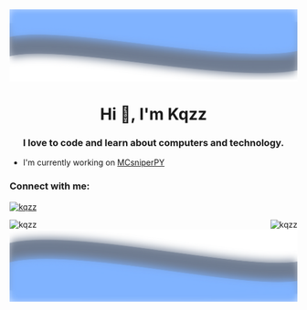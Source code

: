 <img align="center" src="https://raw.githubusercontent.com/Kqzz/Kqzz/master/top.svg"/>

<h1 align="center">Hi 👋, I'm Kqzz</h1>
<h3 align="center">I love to code and learn about computers and technology.</h3>

- I'm currently working on [MCsniperPY](https://github.com/Kqzz/MCsniperPY)


<p align="left">
<h3 align="left">Connect with me:</h3>
<a href="https://www.youtube.com/channel/UCbuxrzqy-Xsbyx9Fq42oP_A" target="blank"><img align="center" src="https://upload.wikimedia.org/wikipedia/commons/4/42/YouTube_light_icon_%282017%29.svg" alt="kqzz" height="30" width="40" /></a>
</p>

<p><img align="left" src="https://github-readme-stats.vercel.app/api?username=Kqzz&show_icons=true&text_color=ffffff&bg_color=7fb3ff&title_color=ffffff&icon_color=ffffff" alt="kqzz" /></p>

<p></p>

<img align="right" src="https://github-readme-stats.vercel.app/api/top-langs/?username=Kqzz&show_icons=true&text_color=ffffff&bg_color=7fb3ff&title_color=ffffff&icon_color=ffffff" alt="kqzz" />


<img align="center" src="https://raw.githubusercontent.com/Kqzz/Kqzz/master/bottom.svg"/>
